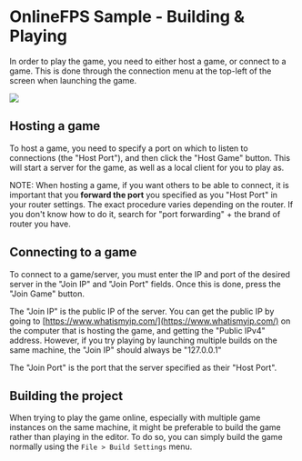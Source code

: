 
# OnlineFPS Sample - Building & Playing

In order to play the game, you need to either host a game, or connect to a game. This is done through the connection menu at the top-left of the screen when launching the game.

![](../_Images/onlinefps-connection-menu.png)


## Hosting a game

To host a game, you need to specify a port on which to listen to connections (the "Host Port"), and then click the "Host Game" button. This will start a server for the game, as well as a local client for you to play as.

NOTE: When hosting a game, if you want others to be able to connect, it is important that you **forward the port** you specified as you "Host Port" in your router settings. The exact procedure varies depending on the router. If you don't know how to do it, search for "port forwarding" + the brand of router you have.


## Connecting to a game

To connect to a game/server, you must enter the IP and port of the desired server in the "Join IP" and "Join Port" fields. Once this is done, press the "Join Game" button.

The "Join IP" is the public IP of the server. You can get the public IP by going to [https://www.whatismyip.com/](https://www.whatismyip.com/) on the computer that is hosting the game, and getting the "Public IPv4" address. However, if you try playing by launching multiple builds on the same machine, the "Join IP" should always be "127.0.0.1"

The "Join Port" is the port that the server specified as their "Host Port".


## Building the project

When trying to play the game online, especially with multiple game instances on the same machine, it might be preferable to build the game rather than playing in the editor. To do so, you can simply build the game normally using the `File > Build Settings` menu.
